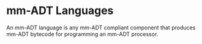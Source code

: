 # mm-ADT Languages

An mm-ADT language is any mm-ADT compliant component that produces mm-ADT bytecode for programming an mm-ADT processor.
